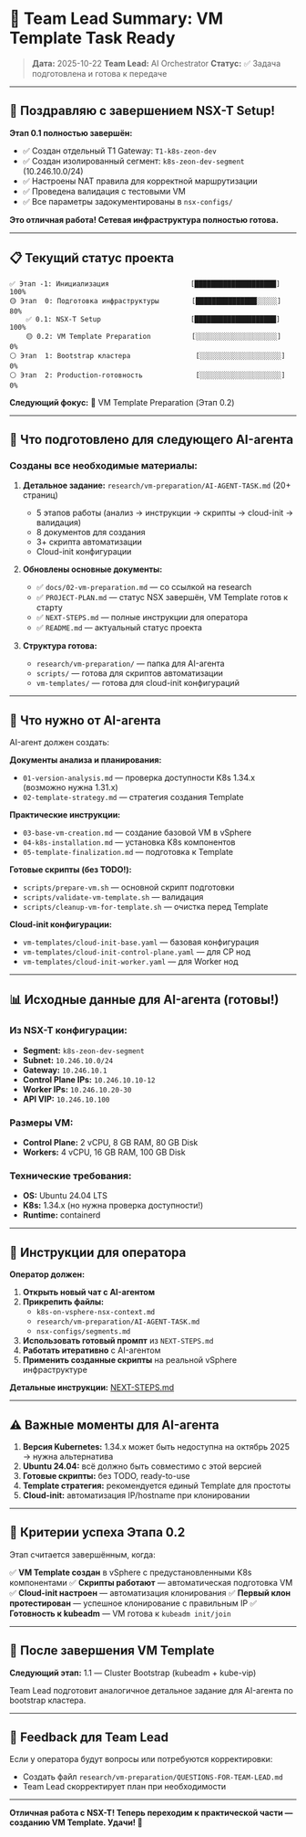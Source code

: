 # 🎯 Team Lead Summary: VM Template Task Ready

> **Дата:** 2025-10-22
> **Team Lead:** AI Orchestrator
> **Статус:** ✅ Задача подготовлена и готова к передаче

---

## 🎉 Поздравляю с завершением NSX-T Setup!

**Этап 0.1 полностью завершён:**
- ✅ Создан отдельный T1 Gateway: `T1-k8s-zeon-dev`
- ✅ Создан изолированный сегмент: `k8s-zeon-dev-segment` (10.246.10.0/24)
- ✅ Настроены NAT правила для корректной маршрутизации
- ✅ Проведена валидация с тестовыми VM
- ✅ Все параметры задокументированы в `nsx-configs/`

**Это отличная работа! Сетевая инфраструктура полностью готова.**

---

## 📋 Текущий статус проекта

```
✅ Этап -1: Инициализация                    [████████████████████] 100%
🟡 Этап  0: Подготовка инфраструктуры        [███████████████░░░░░]  80%
    ✅ 0.1: NSX-T Setup                      [████████████████████] 100%
    🟡 0.2: VM Template Preparation          [░░░░░░░░░░░░░░░░░░░░]   0%
⚪ Этап  1: Bootstrap кластера                [░░░░░░░░░░░░░░░░░░░░]   0%
⚪ Этап  2: Production-готовность             [░░░░░░░░░░░░░░░░░░░░]   0%
```

**Следующий фокус:** 🎯 VM Template Preparation (Этап 0.2)

---

## 🚀 Что подготовлено для следующего AI-агента

### Созданы все необходимые материалы:

1. **Детальное задание:** `research/vm-preparation/AI-AGENT-TASK.md` (20+ страниц)
   - 5 этапов работы (анализ → инструкции → скрипты → cloud-init → валидация)
   - 8 документов для создания
   - 3+ скрипта автоматизации
   - Cloud-init конфигурации

2. **Обновлены основные документы:**
   - ✅ `docs/02-vm-preparation.md` — со ссылкой на research
   - ✅ `PROJECT-PLAN.md` — статус NSX завершён, VM Template готов к старту
   - ✅ `NEXT-STEPS.md` — полные инструкции для оператора
   - ✅ `README.md` — актуальный статус проекта

3. **Структура готова:**
   - `research/vm-preparation/` — папка для AI-агента
   - `scripts/` — готова для скриптов автоматизации
   - `vm-templates/` — готова для cloud-init конфигураций

---

## 🎯 Что нужно от AI-агента

AI-агент должен создать:

**Документы анализа и планирования:**
- `01-version-analysis.md` — проверка доступности K8s 1.34.x (возможно нужна 1.31.x)
- `02-template-strategy.md` — стратегия создания Template

**Практические инструкции:**
- `03-base-vm-creation.md` — создание базовой VM в vSphere
- `04-k8s-installation.md` — установка K8s компонентов
- `05-template-finalization.md` — подготовка к Template

**Готовые скрипты (без TODO!):**
- `scripts/prepare-vm.sh` — основной скрипт подготовки
- `scripts/validate-vm-template.sh` — валидация
- `scripts/cleanup-vm-for-template.sh` — очистка перед Template

**Cloud-init конфигурации:**
- `vm-templates/cloud-init-base.yaml` — базовая конфигурация
- `vm-templates/cloud-init-control-plane.yaml` — для CP нод
- `vm-templates/cloud-init-worker.yaml` — для Worker нод

---

## 📊 Исходные данные для AI-агента (готовы!)

### Из NSX-T конфигурации:
- **Segment:** `k8s-zeon-dev-segment`
- **Subnet:** `10.246.10.0/24`
- **Gateway:** `10.246.10.1`
- **Control Plane IPs:** `10.246.10.10-12`
- **Worker IPs:** `10.246.10.20-30`
- **API VIP:** `10.246.10.100`

### Размеры VM:
- **Control Plane:** 2 vCPU, 8 GB RAM, 80 GB Disk
- **Workers:** 4 vCPU, 16 GB RAM, 100 GB Disk

### Технические требования:
- **OS:** Ubuntu 24.04 LTS
- **K8s:** 1.34.x (но нужна проверка доступности!)
- **Runtime:** containerd

---

## 📝 Инструкции для оператора

**Оператор должен:**

1. **Открыть новый чат с AI-агентом**
2. **Прикрепить файлы:**
   - `k8s-on-vsphere-nsx-context.md`
   - `research/vm-preparation/AI-AGENT-TASK.md`
   - `nsx-configs/segments.md`
3. **Использовать готовый промпт** из `NEXT-STEPS.md`
4. **Работать итеративно** с AI-агентом
5. **Применить созданные скрипты** на реальной vSphere инфраструктуре

**Детальные инструкции:** [NEXT-STEPS.md](./NEXT-STEPS.md)

---

## ⚠️ Важные моменты для AI-агента

1. **Версия Kubernetes:** 1.34.x может быть недоступна на октябрь 2025 → нужна альтернатива
2. **Ubuntu 24.04:** всё должно быть совместимо с этой версией
3. **Готовые скрипты:** без TODO, ready-to-use
4. **Template стратегия:** рекомендуется единый Template для простоты
5. **Cloud-init:** автоматизация IP/hostname при клонировании

---

## 🏁 Критерии успеха Этапа 0.2

Этап считается завершённым, когда:

✅ **VM Template создан** в vSphere с предустановленными K8s компонентами
✅ **Скрипты работают** — автоматическая подготовка VM
✅ **Cloud-init настроен** — автоматизация клонирования
✅ **Первый клон протестирован** — успешное клонирование с правильным IP
✅ **Готовность к kubeadm** — VM готова к `kubeadm init/join`

---

## 🎯 После завершения VM Template

**Следующий этап:** 1.1 — Cluster Bootstrap (kubeadm + kube-vip)

Team Lead подготовит аналогичное детальное задание для AI-агента по bootstrap кластера.

---

## 💬 Feedback для Team Lead

Если у оператора будут вопросы или потребуются корректировки:
- Создать файл `research/vm-preparation/QUESTIONS-FOR-TEAM-LEAD.md`
- Team Lead скорректирует план при необходимости

---

**Отличная работа с NSX-T! Теперь переходим к практической части — созданию VM Template. Удачи! 🚀**
